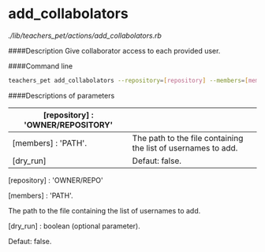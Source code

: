 # add_collabolators

*./lib/teachers_pet/actions/add_collabolators.rb*

####Description
Give collaborator access to each provided user.

####Command line
```bash
teachers_pet add_collabolators --repository=[repository] --members=[members] --dryrun=[dryrun]
```
####Descriptions of parameters

| [repository] : 'OWNER/REPOSITORY' |  |
| -- | -- |
| [members] : 'PATH'.| The path to the file containing the list of usernames to add. |
| [dry_run]| Defaut: false. |



[repository] : 'OWNER/REPO'

[members] : 'PATH'.

The path to the file containing the list of usernames to add.

[dry_run] : boolean (optional parameter).

Defaut: false.
